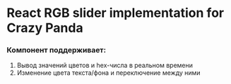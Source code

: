 # React RGB slider implementation for Crazy Panda

### Компонент поддерживает:

1. Вывод значений цветов и hex-числа в реальном времени
2. Изменение цвета текста/фона и переключение между ними
